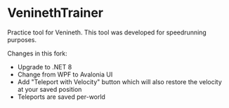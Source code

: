# VeninethTrainer

Practice tool for Venineth. This tool was developed for speedrunning purposes.

Changes in this fork:
* Upgrade to .NET 8
* Change from WPF to Avalonia UI
* Add "Teleport with Velocity" button which will also restore the velocity at your saved position
* Teleports are saved per-world